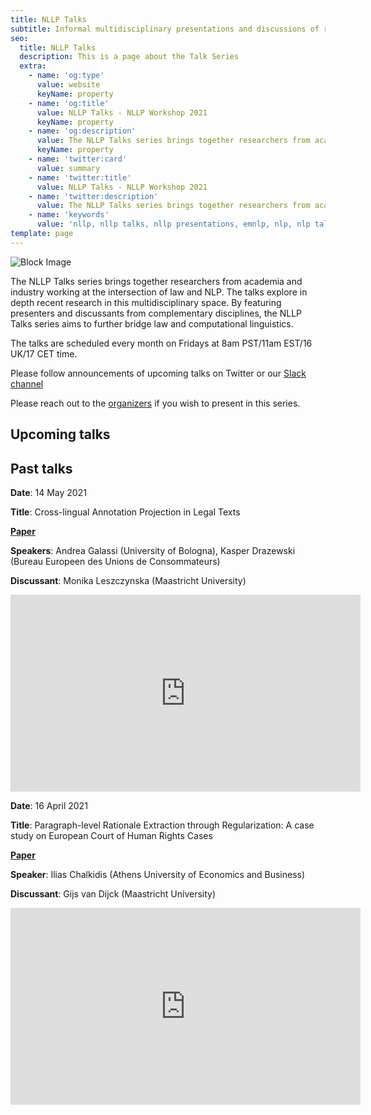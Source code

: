 ```yaml
---
title: NLLP Talks 
subtitle: Informal multidisciplinary presentations and discussions of recent work 
seo:
  title: NLLP Talks
  description: This is a page about the Talk Series
  extra:
    - name: 'og:type'
      value: website
      keyName: property
    - name: 'og:title'
      value: NLLP Talks - NLLP Workshop 2021
      keyName: property
    - name: 'og:description'
      value: The NLLP Talks series brings together researchers from academia and industry working at the intersection of law and NLP. The group convenes every month and explores recent research in this multidisciplinary space
      keyName: property
    - name: 'twitter:card'
      value: summary
    - name: 'twitter:title'
      value: NLLP Talks - NLLP Workshop 2021
    - name: 'twitter:description'
      value: The NLLP Talks series brings together researchers from academia and industry working at the intersection of law and NLP. The group convenes every month and explores recent research in this multidisciplinary space
    - name: 'keywords'
      value: 'nllp, nllp talks, nllp presentations, emnlp, nlp, nlp talks, nlp presentations, nlproc, natural language processing, natural legal language processing, legal text, legal domain language'
template: page
---
```


![Block Image](/images/talks.png)

The NLLP Talks series brings together researchers from academia and industry working at the intersection of law and NLP. The talks explore in depth recent research in this multidisciplinary space. By featuring presenters and discussants from complementary disciplines, the NLLP Talks series aims to further bridge law and computational linguistics.

The talks are scheduled every month on Fridays at 8am PST/11am EST/16 UK/17 CET time.

Please follow announcements of upcoming talks on Twitter or our [Slack channel](https://join.slack.com/t/nllp/shared_invite/zt-qrjzyncj-5Rq4AXnMKQVLkwWSQknRHw)

Please reach out to the [organizers](mailto:nllp.chairs@gmail.com) if you wish to present in this series.

## Upcoming talks


## Past talks

**Date**: 14 May 2021

**Title**: Cross-lingual Annotation Projection in Legal Texts

**[Paper](https://www.aclweb.org/anthology/2020.coling-main.79.pdf)**

**Speakers**: Andrea Galassi (University of Bologna), Kasper Drazewski (Bureau Europeen des Unions de Consommateurs)

**Discussant**: Monika Leszczynska (Maastricht University)

<iframe width="560" height="315" src="https://www.youtube.com/embed/fImtpIRKf4w" title="YouTube video player" frameborder="0" allow="accelerometer; autoplay; clipboard-write; encrypted-media; gyroscope; picture-in-picture" allowfullscreen></iframe>

**Date**: 16 April 2021

**Title**: Paragraph-level Rationale Extraction through Regularization: A case study on European Court of Human Rights Cases

**[Paper](https://www.aclweb.org/anthology/2021.naacl-main.22.pdf)**

**Speaker**: Ilias Chalkidis (Athens University of Economics and Business)

**Discussant**: Gijs van Dijck (Maastricht University)

<iframe width="560" height="315" src="https://www.youtube.com/embed/AWyuI065o2I" title="YouTube video player" frameborder="0" allow="accelerometer; autoplay; clipboard-write; encrypted-media; gyroscope; picture-in-picture" allowfullscreen></iframe>
